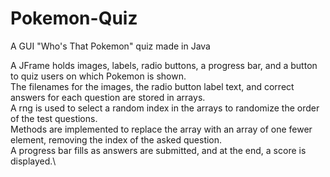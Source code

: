 # Pokemon-Quiz
A GUI "Who's That Pokemon" quiz made in Java

A JFrame holds images, labels, radio buttons, a progress bar, and a button to quiz users on which Pokemon is shown.\
The filenames for the images, the radio button label text, and correct answers for each question are stored in arrays.\
A rng is used to select a random index in the arrays to randomize the order of the test questions.\
Methods are implemented to replace the array with an array of one fewer element, removing the index of the asked question.\
A progress bar fills as answers are submitted, and at the end, a score is displayed.\

